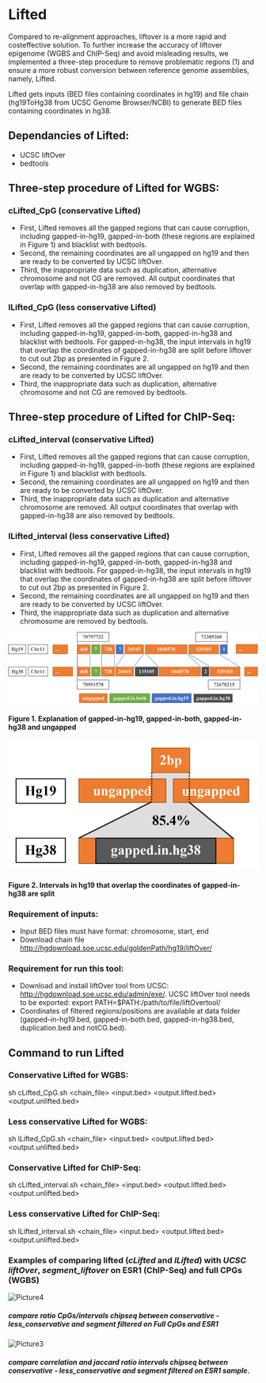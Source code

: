 # Lifted 
Compared to re-alignment approaches, liftover is a more rapid and costeffective solution. To further increase the accuracy of liftover epigenome (WGBS and ChIP-Seq) and avoid misleading results, we implemented a three-step procedure to remove problematic regions (1) and ensure a more robust conversion between reference genome assemblies, namely, Lifted.

Lifted gets inputs (BED files containing coordinates in hg19) and file chain (hg19ToHg38 from UCSC Genome Browser/NCBI) to generate BED files containing coordinates in hg38.

## Dependancies of Lifted:
* UCSC liftOver
* bedtools

## Three-step procedure of Lifted for WGBS:
### cLifted_CpG (conservative Lifted)
* First, Lifted removes all the gapped regions that can cause corruption, including gapped-in-hg19, gapped-in-both (these regions are explained in Figure 1) and blacklist with bedtools.
* Second, the remaining coordinates are all ungapped on hg19 and then are ready to be converted by UCSC liftOver.
* Third, the inappropriate data such as duplication, alternative chromosome and not CG are removed. All output coordinates that overlap with gapped-in-hg38 are also removed by bedtools.

### lLifted_CpG (less conservative Lifted)
* First, Lifted removes all the gapped regions that can cause corruption, including gapped-in-hg19, gapped-in-both, gapped-in-hg38 and blacklist with bedtools. For gapped-in-hg38, the input intervals in hg19 that overlap the coordinates of gapped-in-hg38 are split before liftover to cut out 2bp as presented in Figure 2.
* Second, the remaining coordinates are all ungapped on hg19 and then are ready to be converted by UCSC liftOver.
* Third, the inappropriate data such as duplication, alternative chromosome and not CG are removed by bedtools.

## Three-step procedure of Lifted for ChIP-Seq:
### cLifted_interval (conservative Lifted)
* First, Lifted removes all the gapped regions that can cause corruption, including gapped-in-hg19, gapped-in-both (these regions are explained in Figure 1) and blacklist with bedtools.
* Second, the remaining coordinates are all ungapped on hg19 and then are ready to be converted by UCSC liftOver.
* Third, the inappropriate data such as duplication and alternative chromosome are removed. All output coordinates that overlap with gapped-in-hg38 are also removed by bedtools.

### lLifted_interval (less conservative Lifted)
* First, Lifted removes all the gapped regions that can cause corruption, including gapped-in-hg19, gapped-in-both, gapped-in-hg38 and blacklist with bedtools. For gapped-in-hg38, the input intervals in hg19 that overlap the coordinates of gapped-in-hg38 are split before liftover to cut out 2bp as presented in Figure 2.
* Second, the remaining coordinates are all ungapped on hg19 and then are ready to be converted by UCSC liftOver.
* Third, the inappropriate data such as duplication and alternative chromosome are removed by bedtools.

![vidu2](figures/Figure_1.png)
#### Figure 1. Explanation of gapped-in-hg19, gapped-in-both, gapped-in-hg38 and ungapped

![vidu1](figures/Figure_2.png)
#### Figure 2. Intervals in hg19 that overlap the coordinates of gapped-in-hg38 are split


### Requirement of inputs:
* Input BED files must have format: chromosome, start, end
* Download chain file http://hgdownload.soe.ucsc.edu/goldenPath/hg19/liftOver/


### Requirement for run this tool:
* Download and install liftOver tool from UCSC: http://hgdownload.soe.ucsc.edu/admin/exe/. UCSC liftOver tool needs to be exported:
export PATH=$PATH:/path/to/file/liftOvertool/
* Coordinates of filtered regions/positions are available at data folder (gapped-in-hg19.bed, gapped-in-both.bed, gapped-in-hg38.bed, duplication.bed and notCG.bed).



## Command to run Lifted
### Conservative Lifted for WGBS:
sh cLifted_CpG.sh <chain_file> <input.bed> <output.lifted.bed> <output.unlifted.bed>
### Less conservative Lifted for WGBS:
sh lLifted_CpG.sh <chain_file> <input.bed> <output.lifted.bed> <output.unlifted.bed>
### Conservative Lifted for ChIP-Seq:
sh cLifted_interval.sh <chain_file> <input.bed> <output.lifted.bed> <output.unlifted.bed>
### Less conservative Lifted for ChIP-Seq:
sh lLifted_interval.sh <chain_file> <input.bed> <output.lifted.bed> <output.unlifted.bed>

### Examples of comparing lifted (*cLifted* and *lLifted*) with *UCSC liftOver*, *segment_liftover* on ESR1 (ChIP-Seq) and full CPGs (WGBS)

![Picture4](https://user-images.githubusercontent.com/19143879/58645815-4623db00-832e-11e9-9d6a-4ab9fb4581a2.png)
##### compare ratio CpGs/intervals chipseq between conservative - less_conservative and segment filtered on Full CpGs and ESR1
![Picture3](https://user-images.githubusercontent.com/19143879/58645843-5471f700-832e-11e9-9680-a16c354d29b6.png)
##### compare correlation and jaccard ratio intervals chipseq between conservative - less_conservative and segment filtered on ESR1 sample.

